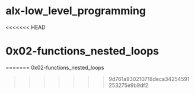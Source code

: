 # alx-low_level_programming
<<<<<<< HEAD
# 0x02-functions_nested_loops
=======
0x02-functions_nested_loops
>>>>>>> 9d761a930210718deca34254591253275e9b9df2
